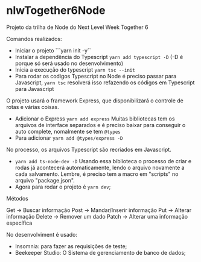 # nlwTogether6Node
Projeto da trilha de Node do Next Level Week Together 6

Comandos realizados:

- Iniciar o projeto ```yarn init -y``
- Instalar a dependência do Typescript ``yarn add typescript -D`` (-D é porque só será usado no desenvolvimento)
- Inicia a execução do typescript ``yarn tsc --init``
- Para rodar os codigos Typescript no Node é preciso passar para Javascript, ``yarn tsc`` resolverá isso refazendo os códigos em Typescript para Javascript

O projeto usará o framework Express, que disponibilizará o controle de rotas e várias coisas.
- Adicionar o Express ``yarn add express``
Muitas bibliotecas tem os arquivos de interface separados e é preciso baixar para conseguir o auto  complete, nomalmente se tem ``@types``
- Para adicionar ``yarn add @types/express -D``

No processo, os arquivos Typescript são recriados em Javascript.
- ``yarn add ts-node-dev -D`` Usando essa biblioteca o processo de criar e rodas já acontecerá automaticamente, lendo o arquivo novamente a cada salvamento. Lembre, é preciso tem a macro em "scripts" no arquivo "package.json".
- Agora para rodar o projeto é ``yarn dev``;

Métodos

Get -> Buscar informação
Post -> Mandar/Inserir informação
Put -> Alterar informação
Delete -> Remover um dado
Patch -> Alterar uma informação específica

No desenvolviment é usado: 
- Insomnia: para fazer as requisições de teste;
- Beekeeper Studio: O Sistema de gerenciamento de banco de dados;